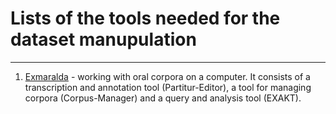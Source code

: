 # Lists of the tools needed for the dataset manupulation
_____
1. [Еxmaralda](https://exmaralda.org/en/about-exmaralda/) - working with oral corpora on a computer. It consists of a transcription and annotation tool (Partitur-Editor), a tool for managing corpora (Corpus-Manager) and a query and analysis tool (EXAKT).
